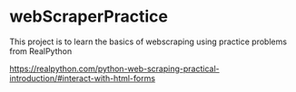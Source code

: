 # webScraperPractice

This project is to learn the basics of webscraping using practice problems from RealPython

https://realpython.com/python-web-scraping-practical-introduction/#interact-with-html-forms
